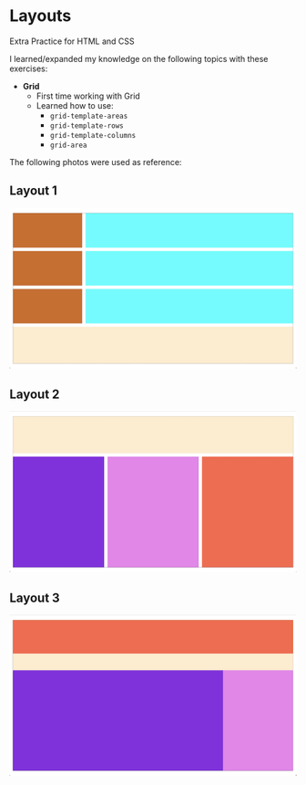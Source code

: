 # Layouts

Extra Practice for HTML and CSS 

I learned/expanded my knowledge on the following topics with these exercises:
- **Grid**
    - First time working with Grid
    - Learned how to use:
        - `grid-template-areas`
        - `grid-template-rows`
        - `grid-template-columns`
        - `grid-area`

The following photos were used as reference:

## **Layout 1**
![Layout 1](./img/Layout%201.png)

## **Layout 2**
![Layout 2](./img/Layout%202.png)

## **Layout 3**
![Layout 3](./img/Layout%203.png)
